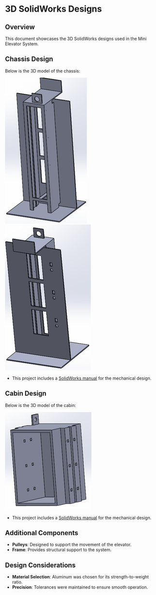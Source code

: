 # 3D SolidWorks Designs

## Overview
This document showcases the 3D SolidWorks designs used in the Mini Elevator System.

## Chassis Design
Below is the 3D model of the chassis:

![Chassis Design](../mechanical/chassis_design.png)
![Chassis Design](../mechanical/chassis_design1.png)
- This project includes a [SolidWorks manual](mechanical/chassis.PDF) for the mechanical design.
## Cabin Design
Below is the 3D model of the cabin:

![Cabin Design](../mechanical/cabin_design.png)
- This project includes a [SolidWorks manual](mechanical/cabine.PDF) for the mechanical design.
## Additional Components
- **Pulleys**: Designed to support the movement of the elevator.
- **Frame**: Provides structural support to the system.

## Design Considerations
- **Material Selection**: Aluminum was chosen for its strength-to-weight ratio.
- **Precision**: Tolerances were maintained to ensure smooth operation.